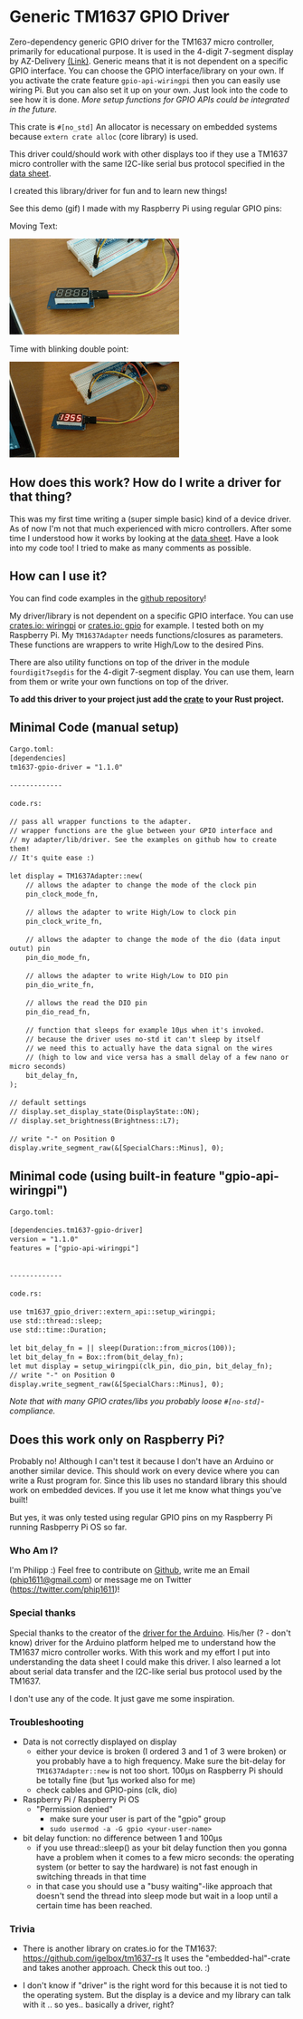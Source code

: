 # Generic TM1637 GPIO Driver

Zero-dependency generic GPIO driver for the TM1637 micro controller, primarily for educational purpose. 
It is used in the 4-digit 7-segment display by AZ-Delivery [(Link)](https://www.az-delivery.de/products/4-digit-display).
Generic means that it is not dependent on a specific GPIO interface. You can choose the GPIO 
interface/library on your own. If you activate the crate feature `gpio-api-wiringpi` then you can easily
use wiring Pi. But you can also set it up on your own. Just look into the code to see how it is done.
_More setup functions for GPIO APIs could be integrated in the future._
 
This crate is `#[no_std]` An allocator is necessary on embedded systems because `extern crate alloc` (core library) is used.

This driver could/should work with other displays too if they use a TM1637 micro controller with the same
I2C-like serial bus protocol specified in the [data sheet](https://www.mcielectronics.cl/website_MCI/static/documents/Datasheet_TM1637.pdf).

I created this library/driver for fun and to learn new things!

See this demo (gif) I made with my Raspberry Pi using regular GPIO pins:

Moving Text:

![gpio demonstration](example-moving-text.gif)

Time with blinking double point:

![gpio demonstration](example-time.gif)
 
## How does this work? How do I write a driver for that thing?
This was my first time writing a (super simple basic) kind of a device driver.
As of now I'm not that much experienced with micro controllers.
After some time I understood how it works by looking at the [data sheet](https://www.mcielectronics.cl/website_MCI/static/documents/Datasheet_TM1637.pdf 
). Have a look into my code too! I tried to make as many comments as possible.

## How can I use it?
You can find code examples in the [github repository](https://github.com/phip1611/generic-tm1637-gpio-driver-rust)!

My driver/library is not dependent on a specific GPIO interface.
You can use [crates.io: wiringpi](https://crates.io/crates/wiringpi) or [crates.io: gpio](https://crates.io/crates/gpio)
for example. I tested both on my Raspberry Pi. My `TM1637Adapter` needs functions/closures 
as parameters. These functions are wrappers to write High/Low to the desired Pins.

There are also utility functions on top of the driver in the module `fourdigit7segdis` for the 4-digit
7-segment display. You can use them, learn from them or write your own functions on top of the driver.

**To add this driver to your project just add the [crate](https://crates.io/crates/tm1637-gpio-driver) to your Rust project.**

## Minimal Code (manual setup)
```
Cargo.toml:
[dependencies]
tm1637-gpio-driver = "1.1.0"

-------------

code.rs: 

// pass all wrapper functions to the adapter.
// wrapper functions are the glue between your GPIO interface and
// my adapter/lib/driver. See the examples on github how to create them!
// It's quite ease :)

let display = TM1637Adapter::new(
    // allows the adapter to change the mode of the clock pin
    pin_clock_mode_fn,

    // allows the adapter to write High/Low to clock pin
    pin_clock_write_fn,

    // allows the adapter to change the mode of the dio (data input outut) pin
    pin_dio_mode_fn,

    // allows the adapter to write High/Low to DIO pin
    pin_dio_write_fn,

    // allows the read the DIO pin
    pin_dio_read_fn,

    // function that sleeps for example 10µs when it's invoked.
    // because the driver uses no-std it can't sleep by itself 
    // we need this to actually have the data signal on the wires 
    // (high to low and vice versa has a small delay of a few nano or micro seconds)
    bit_delay_fn,
);

// default settings
// display.set_display_state(DisplayState::ON);
// display.set_brightness(Brightness::L7);

// write "-" on Position 0
display.write_segment_raw(&[SpecialChars::Minus], 0);
```

## Minimal code (using built-in feature "gpio-api-wiringpi")
```
Cargo.toml:

[dependencies.tm1637-gpio-driver]
version = "1.1.0"
features = ["gpio-api-wiringpi"]


-------------

code.rs:

use tm1637_gpio_driver::extern_api::setup_wiringpi;
use std::thread::sleep;
use std::time::Duration;

let bit_delay_fn = || sleep(Duration::from_micros(100));
let bit_delay_fn = Box::from(bit_delay_fn);
let mut display = setup_wiringpi(clk_pin, dio_pin, bit_delay_fn);
// write "-" on Position 0
display.write_segment_raw(&[SpecialChars::Minus], 0);
```

*Note that with many GPIO crates/libs you probably loose `#[no-std]`-compliance.*

## Does this work only on Raspberry Pi?
Probably no! Although I can't test it because I don't have an Arduino or another similar device.
This should work on every device where you can write a Rust program for. Since this lib
uses no standard library this should work on embedded devices. If you use it let me know
what things you've built!

But yes, it was only tested using regular GPIO pins on my Raspberry Pi running Rasbperry Pi OS so far.
 
### Who Am I?
I'm Philipp :)
Feel free to contribute on [Github](https://github.com/phip1611/generic-tm1637-gpio-driver-rust), write me an Email (phip1611@gmail.com) or
message me on Twitter (https://twitter.com/phip1611)!
 
### Special thanks
Special thanks to the creator of the [driver for the Arduino](https://github.com/avishorp/TM1637). His/her (? - don't know) driver for the Arduino platform
helped me to understand how the TM1637 micro controller works. With this work and my
effort I put into understanding the data sheet I could make this driver.
I also learned a lot about serial data transfer and the I2C-like serial bus protocol used by
the TM1637.

I don't use any of the code. It just gave me some inspiration.

### Troubleshooting
- Data is not correctly displayed on display
  - either your device is broken (I ordered 3 and 1 of 3 were broken) or you probably have
    a to high frequency. Make sure the bit-delay for `TM1637Adapter::new` is not too short.
    100µs on Raspberry Pi should be totally fine (but 1µs worked also for me) 
  - check cables and GPIO-pins (clk, dio)
- Raspberry Pi / Raspberry Pi OS
  - "Permission denied"
    - make sure your user is part of the "gpio" group
    - `sudo usermod -a -G gpio <your-user-name>` 
- bit delay function: no difference between 1 and 100µs
  - if you use thread::sleep() as your bit delay function then you gonna have a problem when it comes
    to a few micro seconds: the operating system (or better to say the hardware) is not fast enough
    in switching threads in that time
  - in that case you should use a "busy waiting"-like approach that doesn't send the thread into sleep mode
    but wait in a loop until a certain time has been reached.

### Trivia
- There is another library on crates.io for the TM1637: https://github.com/igelbox/tm1637-rs
It uses the "embedded-hal"-crate and takes another approach. Check this out too. :)

- I don't know if "driver" is the right word for this because it is not tied to the operating system.
  But the display is a device and my library can talk with it .. so yes.. basically a driver, right?
